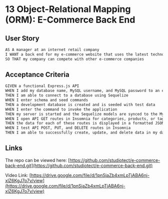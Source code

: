# 13 Object-Relational Mapping (ORM): E-Commerce Back End

## User Story

```md
AS A manager at an internet retail company
I WANT a back end for my e-commerce website that uses the latest technologies
SO THAT my company can compete with other e-commerce companies
```

## Acceptance Criteria

```md
GIVEN a functional Express.js API
WHEN I add my database name, MySQL username, and MySQL password to an environment variable file
THEN I am able to connect to a database using Sequelize
WHEN I enter schema and seed commands
THEN a development database is created and is seeded with test data
WHEN I enter the command to invoke the application
THEN my server is started and the Sequelize models are synced to the MySQL database
WHEN I open API GET routes in Insomnia for categories, products, or tags
THEN the data for each of these routes is displayed in a formatted JSON
WHEN I test API POST, PUT, and DELETE routes in Insomnia
THEN I am able to successfully create, update, and delete data in my database
```

## Links

The repo can be viewed here: [https://github.com/studiotect/e-commerce-back-end.git](https://github.com/studiotect/e-commerce-back-end.git)

Video Link: [https://drive.google.com/file/d/1pnSjaZb4xmLpTjABA6nj-xlZ6KgJ7o7v/view](https://drive.google.com/file/d/1pnSjaZb4xmLpTjABA6nj-xlZ6KgJ7o7v/view)
 
